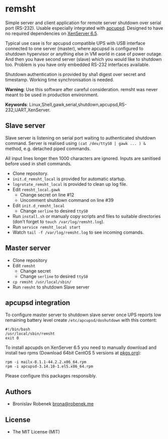 remsht
======

Simple server and client application for remote server shutdown over serial port (RS-232). Usable  especially integrated with [apcupsd](http://www.apcupsd.com). Designed to have no required dependencies on [XenServer 6.5](http://xenserver.org).

Typical use case is for apcupsd compatible UPS with USB interface connected to one server (master), where apcupsd is configured to shutdown hypervisor or anything else in VM world in case of power outage. And then you have second server (slave) which you would like to shutdown too. Problem is you have only embedded RS-232 interfaces available.

Shutdown authentication is provided by sha1 digest over secret and timestamp. Working time synchronisation is needed.

**Warning**: Use this software after careful consideration. remsht was never meant to be used in production environment.

**Keywords**: Linux,Shell,gawk,serial,shutdown,apcupsd,RS-232,UART,XenServer.

## Slave server
Slave server is listening on serial port waiting to authenticated shutdown command. Server is realised using `(cat /dev/ttyS0 | gawk ... ) &` method, e.g. detached piped commands.

All input lines longer then 1000 characters are ignored. Inputs are sanitised before used in shell commands.

* Clone repository.
* `init.d_remsht_local` is provided for automatic startup.
* `logrotate_remsht_local` is provided to clean up log file.
* Edit `remsht_local.gawk`
    * Change secret on line #12
    * Uncomment shutdown command on line #39
* Edit `init.d_remsht_local`
    * Change `serline` to desired `ttyS0`
* Run `install.sh` or manualy copy scripts and files to suitable directories (don't forget to `touch /var/log/remsht.log`).
* Run `service remsht_local start`
* Watch `tail -f /var/log/remsht.log` to see incoming comands.

## Master server

* Clone repository
* Edit `remsht`
    * Change secret
    * Change `serline` to desired `ttyS0`
* `cp remsht /usr/local/sbin/`
* Run `remsht` to shutdown Slave server


## apcupsd integration
To configure master server to shutdown slave server once UPS reports low remaining battery level create  `/etc/apcupsd/doshutdown` with this content:

    #!/bin/bash
    /usr/local/sbin/remsht
    exit 0

To install apcupds on XenServer 6.5 you need to manually download and install two rpms (Download 64bit CentOS 5 versions at [pkgs.org](http://pkgs.org)):

    rpm -i mailx-8.1.1-44.2.2.x86_64.rpm
    rpm -i apcupsd-3.14.10-1.el5.x86_64.rpm

Please configure this packages responsibly.

## Authors

* Bronislav Robenek <brona@robenek.me>

## License

* The MIT License (MIT)

